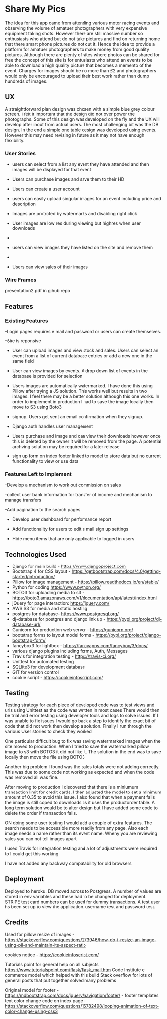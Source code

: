 

# Share My Pics

The idea for this app came from attending various motor racing events and observing the volume of amatuer photographers with very expensive equipment
taking shots. However there are still massive number so enthusiasts who attend but do not take pictures and find on returning home
that there smart phone pictures do not cut it. Hence the idea to provide a platform for amatuer photographers to make money from good quality pictures.
Although there are plenty of sites where photos can be shared for free the concept of this site is for entusiasts who attend an events
to be able to download a high quality picture that becomes a memento of the event. Charges for images should be no more than £2 and
photographers would only be encouraged to upload their best work rather than dump hundreds of images.


## UX


A straightforward plan design was chosen with a simple blue grey colour screen. I felt it important that the design did not over power the 
photographs. Some of this design was developed on the fly and the UX will develop after inout from actual users. The most
challenging bit was the DB design. In the end a simple one table design was developed using events. However this may
need revising in future as it may not have enough flexibility.




### User Stories

- users can select from a list any event they have attended and then images will be displayed for that event

- Users can purchase images and save them to their HD

- Users can create a user account

- users can easily upload singular images for an event including price and description

- Images are protrcted by watermarks and disabling right click

- User images are low res during viewing but highres when user downloads
- 
- users can view images they have listed on the site and remove them
- 
- Users can view sales of their images





### Wire Frames

presentation2.pdf in gihub repo



## Features


### Existing Features


-Login pages requires e mail and password or users can create themselves. 

-Site is reponsive 

- User can upload images and view stock and sales. Users can select an event from a list of current database entries or add a new one in the same field

- User can view images by events. A drop down list of events in the database is provided for selection

- Users images are automatically watermarked. I have done this using Pillow after trying a JS solution. This works well 
  but results in two images. I feel there may be a better solution although this one works. In order to implement in production
  I had to save the image locally then move to S3 using Boto3

- signup. Users get sent an email confirmation when they signup.


- Django auth handles user management

- Users purchase and image and can view their downloads however once this is deleted by the owner it will be removed from the page. A potential
  archving solution may be required for a later release


- sign up form on index footer linked to model to store data but no current functionality to view or use data

### Features Left to Implement

-Develop a mechanism to work out commission on sales

-collect user bank information for transfer of income and mechanism to manage transfers

-Add pagination to the search pages

- Develop user dashboard for performance report
- Add functionality for users to edit e mail sign up settings

- Hide menu items that are only applicable to logged in users






## Technologies Used

- Django for main build - https://www.djangoproject.com
- Bootstrap 4 for CSS layout - https://getbootstrap.com/docs/4.0/getting-started/introduction/
- Pillow for image management - https://pillow.readthedocs.io/en/stable/
- Python for coding https://www.python.org/
- BOTO3 for uploading media to s3 - https://boto3.amazonaws.com/v1/documentation/api/latest/index.html
- jQuery for page interaction: https://jquery.com/
- AWS S3 for media and static hosting
- postgres for database- https://www.postgresql.org/
- dj-database for postgres and django link up - https://pypi.org/project/dj-database-url/
- Gunicorn for production web server - https://gunicorn.org/
- bootstrap forms to layout model forms - https://pypi.org/project/django-bootstrap-form/
- fancybox3 for lightbox - https://fancyapps.com/fancybox/3/docs/
- various django plugins including forms, Auth, Messages
- Travis for integration testing - https://travis-ci.org/
- Unittest for automated testing
- SQLlite3 for development database
- GIT for version control
- cookie script - https://cookieinfoscript.com/


## Testing

Testing strategy for each piece of developed code was to test views and urls using Unittest as the code was written in most cases
There would then be trial and error testing using developer tools and logs to solve issues. If I was unable to fix issues
I would go back a step to identify the exact bit of code that did not work then develop a solution. Finally I run through the
various User stories to check they worked

One particular difficult bug to fix was saving watermarked images when the site moved to production. When I tried to save
the watermarked pillow image to s3 with BOTO3 it did not like it. The solution in the end was to save locally then move the file using BOTO3

Another big  problem I found was the sales totals were not adding correctly. This was due to some code not working as expected and when
the code was removed all was fine.

After moving to production I discovered that there is a miniumum transaction limit for credit cards. I then adjusted the model to set
a minimum amount of 0.35 to avoid this issue. I also found that when a payment fails the image is still coped to downloads as it
uses the productorder table. A long term solution would be to alter design but I have added some code to delete the order if 
transaction fails.

ON doing some user testing I would add a couple of extra features. The search needs to be accessible more readily from any page.
Also each image needs a name rather than its event name. Wheny you are reviewing sales you can not tell images apart

I used Travis for integration testing and a lot of adjustments were required to I could get this working


I have not added any backway compatability for old browsers




## Deployment

Deployed to heroku. DB moved across to Postgress.  A number of values are
stored in env variables and these had to be changed for deployment. STRIPE test card numbers can be used
for dummy transactions. A test user hs been set up to view the application. username test and password test.


## Credits

Used for pillow resize of images -https://stackoverflow.com/questions/273946/how-do-i-resize-an-image-using-pil-and-maintain-its-aspect-ratio

cookies notice - https://cookieinfoscript.com/

Tutorials point for general help on all subjects https://www.tutorialspoint.com/flask/flask_mail.htm
Code Institute e commerce model which helped with this build
Stack overflow for lots of general posts that put together solved many problems

Original model for footer - https://mdbootstrap.com/docs/jquery/navigation/footer/ - footer templates
text color change code on index page -https://stackoverflow.com/questions/16782498/looping-animation-of-text-color-change-using-css3